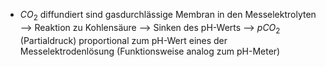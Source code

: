 - $CO_2$ diffundiert sind gasdurchlässige Membran in den Messelektrolyten --> Reaktion zu Kohlensäure --> Sinken des pH-Werts
--> $pCO_2$ (Partialdruck) proportional zum pH-Wert eines der Messelektrodenlösung (Funktionsweise analog zum pH-Meter)